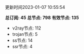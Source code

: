 更新时间2023-01-07 10:55:54

**总订阅: 45**
**总节点: 798**
**有效节点: 135**
- v2ray节点: 112
- trojan节点: 5
- ss节点: 14
- ssr节点: 4
